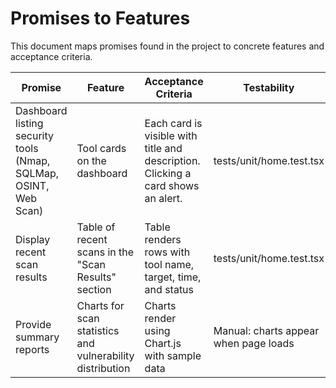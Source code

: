 # Promises to Features

This document maps promises found in the project to concrete features and acceptance criteria.

| Promise | Feature | Acceptance Criteria | Testability |
| --- | --- | --- | --- |
| Dashboard listing security tools (Nmap, SQLMap, OSINT, Web Scan) | Tool cards on the dashboard | Each card is visible with title and description. Clicking a card shows an alert. | tests/unit/home.test.tsx |
| Display recent scan results | Table of recent scans in the "Scan Results" section | Table renders rows with tool name, target, time, and status | tests/unit/home.test.tsx |
| Provide summary reports | Charts for scan statistics and vulnerability distribution | Charts render using Chart.js with sample data | Manual: charts appear when page loads |
